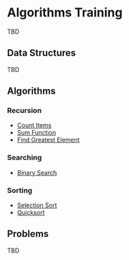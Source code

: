 # Algorithms Training

TBD

## Data Structures

TBD

## Algorithms

### Recursion
  - [Count Items](algorithms/recursion/count_items/description.md)
  - [Sum Function](algorithms/recursion/sum_function/description.md)
  - [Find Greatest Element](algorithms/recursion/find/description.md)

### Searching
  - [Binary Search](algorithms/searching/binary_search/description.md)

### Sorting
  - [Selection Sort](algorithms/sorting/selection_sort/description.md)
  - [Quicksort](algorithms/sorting/quicksort/description.md)

## Problems

TBD
